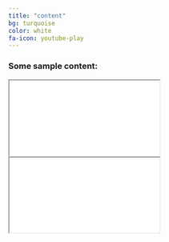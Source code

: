 ```yaml
---
title: "content"
bg: turquoise
color: white
fa-icon: youtube-play
---
```


### Some sample content:

<div class="icontain"><iframe src="//www.youtube.com/embed/YL62ruPQ_54" allowfullscreen></iframe></div>

<div class="icontain"><iframe src="//www.youtube.com/embed/GP7Xfc8QoTs" allowfullscreen></iframe></div>
